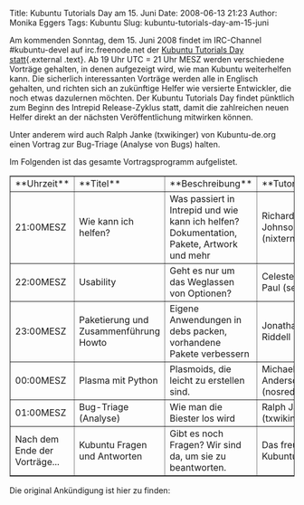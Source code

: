 Title: Kubuntu Tutorials Day am 15. Juni
Date: 2008-06-13 21:23
Author: Monika Eggers
Tags: Kubuntu
Slug: kubuntu-tutorials-day-am-15-juni

Am kommenden Sonntag, dem 15. Juni 2008 findet im IRC-Channel
\#kubuntu-devel auf irc.freenode.net der [Kubuntu Tutorials Day
statt](https://wiki.kubuntu.org/KubuntuTutorialsDay "https://wiki.kubuntu.org/KubuntuTutorialsDay"){.external
.text}. Ab 19 Uhr UTC = 21 Uhr MESZ werden verschiedene Vorträge
gehalten, in denen aufgezeigt wird, wie man Kubuntu weiterhelfen kann.
Die sicherlich interessanten Vorträge werden alle in Englisch gehalten,
und richten sich an zukünftige Helfer wie versierte Entwickler, die noch
etwas dazulernen möchten. Der Kubuntu Tutorials Day findet pünktlich zum
Beginn des Intrepid Release-Zyklus statt, damit die zahlreichen neuen
Helfer direkt an der nächsten Veröffentlichung mitwirken können.

</p>
Unter anderem wird auch Ralph Janke (txwikinger) von Kubuntu-de.org
einen Vortrag zur Bug-Triage (Analyse von Bugs) halten.

</p>
<!--break--><!--break-->

Im Folgenden ist das gesamte Vortragsprogramm aufgelistet.

</p>
<table border="1">
</p>
<p>
<tbody>
</p>
<p>
<tr>
</p>
<p>
<td>
**Uhrzeit**

</td>
</p>
<p>
<td>
**Titel**

</td>
</p>
<p>
<td>
**Beschreibung**

</td>
</p>
<p>
<td>
**Tutor**

</td>
</p>
<p>
</tr>
</p>
<p>
<tr>
</p>
<p>
<td align="left">
21:00MESZ

</td>
</p>
<p>
<td align="left">
Wie kann ich helfen?

</td>
</p>
<p>
<td align="left">
Was passiert in Intrepid und wie kann ich helfen? Dokumentation, Pakete,
Artwork und mehr

</td>
</p>
<p>
<td align="left">
Richard Johnson (nixternal)

</td>
</p>
<p>
</tr>
</p>
<p>
<tr>
</p>
<p>
<td align="left">
22:00MESZ

</td>
</p>
<p>
<td align="left">
Usability

</td>
</p>
<p>
<td align="left">
Geht es nur um das Weglassen von Optionen?

</td>
</p>
<p>
<td align="left">
Celeste Lyn Paul (seele)

</td>
</p>
<p>
</tr>
</p>
<p>
<tr>
</p>
<p>
<td align="left">
23:00MESZ

</td>
</p>
<p>
<td align="left">
Paketierung und Zusammenführung Howto

</td>
</p>
<p>
<td align="left">
Eigene Anwendungen in debs packen, vorhandene Pakete verbessern

</td>
</p>
<p>
<td align="left">
Jonathan Riddell (Riddell)

</td>
</p>
<p>
</tr>
</p>
<p>
<tr>
</p>
<p>
<td align="left">
00:00MESZ

</td>
</p>
<p>
<td align="left">
Plasma mit Python

</td>
</p>
<p>
<td align="left">
Plasmoids, die leicht zu erstellen sind.

</td>
</p>
<p>
<td align="left">
Michael Anderson (nosrednaekim)

</td>
</p>
<p>
</tr>
</p>
<p>
<tr>
</p>
<p>
<td align="left">
01:00MESZ

</td>
</p>
<p>
<td align="left">
Bug-Triage (Analyse)

</td>
</p>
<p>
<td align="left">
Wie man die Biester los wird

</td>
</p>
<p>
<td align="left">
Ralph Janke (txwikinger)

</td>
</p>
<p>
</tr>
</p>
<p>
<tr>
</p>
<p>
<td align="left">
Nach dem Ende der Vorträge...

</td>
</p>
<p>
<td align="left">
Kubuntu Fragen und Antworten

</td>
</p>
<p>
<td align="left">
Gibt es noch Fragen? Wir sind da, um sie zu beantworten.

</td>
</p>
<p>
<td align="left">
Das freundliche Kubuntu-Team

</td>
</p>
<p>
</tr>
</p>
<p>
</tbody>
</p>
<p>
</table>
</p>
Die original Ankündigung ist hier zu finden:
<https://wiki.kubuntu.org/KubuntuTutorialsDay>

</p>

